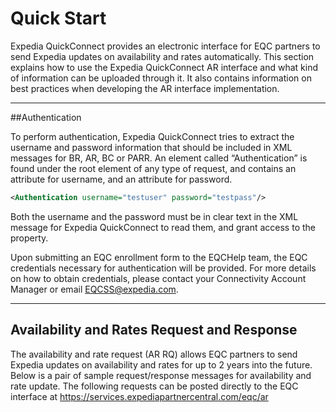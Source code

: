 # Quick Start

Expedia QuickConnect provides an electronic interface for EQC partners to send Expedia updates on availability and rates automatically. This section explains how to use the Expedia QuickConnect AR interface and what kind of information can be uploaded through it. It also contains information on best practices when developing the AR interface implementation.

----
##Authentication

To perform authentication, Expedia QuickConnect tries to extract the username and password information that should be included in XML messages for BR, AR, BC or PARR. An element called “Authentication” is found under the root element of any type of request, and contains an attribute for username, and an attribute for password.

```xml
<Authentication username="testuser" password="testpass"/>
```

Both the username and the password must be in clear text in the XML message for Expedia QuickConnect to read them, and grant access to the property.

Upon submitting an EQC enrollment form to the EQCHelp team, the EQC credentials necessary for authentication will be provided. For more details on how to obtain credentials, please contact your Connectivity Account Manager or email EQCSS@expedia.com.

----

## Availability and Rates Request and Response

The availability and rate request (AR RQ) allows EQC partners to send Expedia updates on availability and rates for up to 2 years into the future. Below is a pair of sample request/response messages for availability and rate update. The following requests can be posted directly to the EQC interface at https://services.expediapartnercentral.com/eqc/ar

